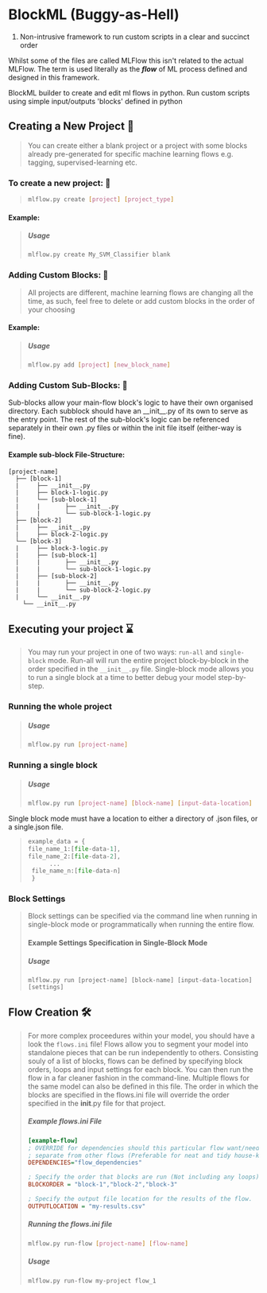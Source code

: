 # BlockML (Buggy-as-Hell)
1. Non-intrusive framework to run custom scripts in a clear and succinct order

Whilst some of the files are called MLFlow this isn't related to the actual MLFlow. The term is used literally as the ***flow*** of ML process defined and designed in this framework.

BlockML builder to create and edit ml flows in python. Run custom scripts using simple input/outputs 'blocks' defined in python



## Creating a New Project 🚀

> You can create either a blank project or a project with some blocks already pre-generated for specific machine learning flows e.g. tagging, supervised-learning etc.
>
### To create a new project: 🧠
>
> ```bash
> mlflow.py create [project] [project_type]
> ```
>
#### Example: 

> ##### Usage
> 
> ```bash
> mlflow.py create My_SVM_Classifier blank
> ```



### Adding Custom Blocks: 🧱

> All projects are different, machine learning flows are changing all the time, as such, feel free to delete or add custom blocks in the order of your choosing

#### Example:

> ##### Usage
> 
> ```bash
> mlflow.py add [project] [new_block_name]
> ```

### Adding Custom Sub-Blocks: 🧱

Sub-blocks allow your main-flow block's logic to have their own organised directory. Each subblock should have an \_\_init\_\_.py of its own to serve as the entry point. The rest of the sub-block's logic can be referenced separately in their own .py files or within the init file itself (either-way is fine).

#### Example sub-block File-Structure:

```
[project-name]
  ├── [block-1]
  |		├── __init__.py
  |		├── block-1-logic.py
  |		└── [sub-block-1]
  |		|		├── __init__.py
  | 	|		└── sub-block-1-logic.py
  ├── [block-2]
  |		├── __init__.py
  |		├── block-2-logic.py
  └── [block-3]
  |		├── block-3-logic.py
  |		├── [sub-block-1]
  |		|		├── __init__.py
  | 	|		└── sub-block-1-logic.py
  |		├── [sub-block-2]
  |		|		├── __init__.py
  | 	|		└── sub-block-2-logic.py
  |		└── __init__.py
	└── __init__.py
```



## Executing your project ⌛️

> You may run your project in one of two ways: `run-all` and `single-block` mode. Run-all will run the entire project block-by-block in the order specified in the `__init__.py` file. Single-block mode allows you to run a single block at a time to better debug your model step-by-step.
### Running the whole project
> ##### Usage
> 
> ```bash
> mlflow.py run [project-name]
> ```
### Running a single block

> ##### Usage
> 
> ```bash
> mlflow.py run [project-name] [block-name] [input-data-location]
> ```

Single block mode must have a location to either a directory of .json files, or a single.json file.

> ```python
>example_data = {
> file_name_1:[file-data-1],
> file_name_2:[file-data-2],
>  		...
>  file_name_n:[file-data-n]
>  }
>  ```
> 

### Block Settings

> Block settings can be specified via the command line when running in single-block mode or programmatically when running the entire flow.
>
> #### Example Settings Specification in Single-Block Mode
>
> ##### Usage
>
> ```
> mlflow.py run [project-name] [block-name] [input-data-location] [settings]
> ```
>
> 



## Flow Creation 🛠

> For more complex proceedures within your model, you should have a look the `flows.ini` file! Flows allow you to segment your model into standalone pieces that can be run independently to others. Consisting souly of a list of blocks, flows can be defined by specifying block orders, loops and input settings for each block. You can then run the flow in a far cleaner fashion in the command-line. Multiple flows for the same model can also be defined in this file. The order in which the blocks are specified in the flows.ini file will override the order specified in the __init__.py file for that project.
>
> ##### Example flows.ini File
>
> ```ini
> [example-flow]
> ; OVERRIDE for dependencies should this particular flow want/need its own set of dependencies that are
> ; separate from other flows (Preferable for neat and tidy house-keeping)
> DEPENDENCIES="flow_dependencies"
> 
> ; Specify the order that blocks are run (Not including any loops) using a csv-style format.
> BLOCKORDER = "block-1","block-2","block-3"
> 
> ; Specify the output file location for the results of the flow.
> OUTPUTLOCATION = "my-results.csv"
> ```
>
> 
>
> ##### Running the flows.ini file
>
> ```bash
> mlflow.py run-flow [project-name] [flow-name]
> ```
>
> ##### Usage
>
> ```bash
> mlflow.py run-flow my-project flow_1
> ```

